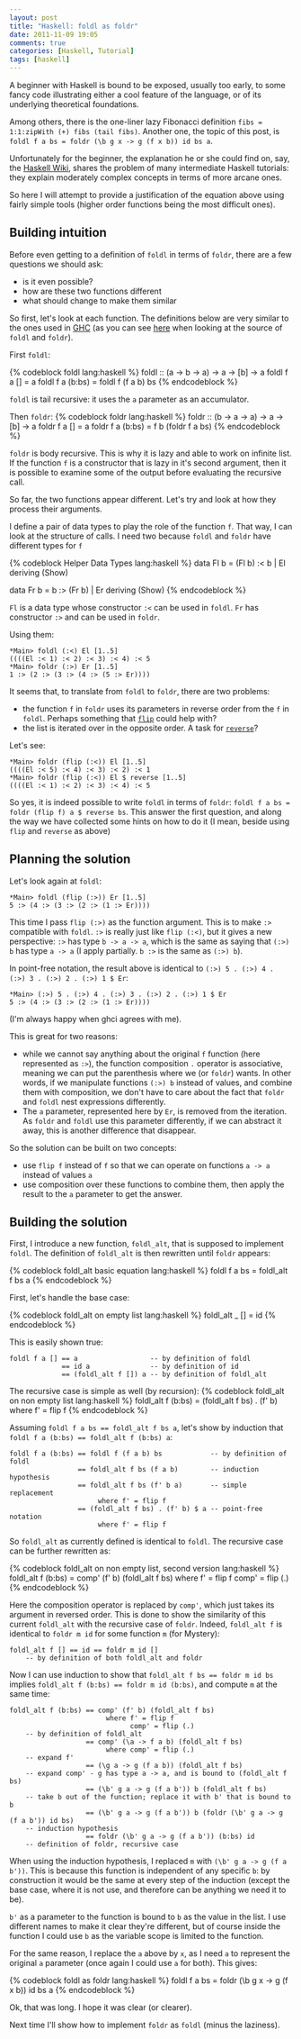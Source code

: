```yaml
---
layout: post
title: "Haskell: foldl as foldr"
date: 2011-11-09 19:05
comments: true
categories: [Haskell, Tutorial]
tags: [haskell]
---
```

A beginner with Haskell is bound to be exposed, usually too early, to some fancy code illustrating either a cool feature of the language, or of its underlying theoretical foundations.

Among others, there is the one-liner lazy Fibonacci definition `fibs = 1:1:zipWith (+) fibs (tail fibs)`. Another one, the topic of this post, is `foldl f a bs = foldr (\b g x -> g (f x b)) id bs a`.
<!--more-->
Unfortunately for the beginner, the explanation he or she could find on, say, the [Haskell Wiki](http://www.haskell.org/haskellwiki/Foldl_as_foldr), shares the problem of many intermediate Haskell tutorials: they explain moderately complex concepts in terms of more arcane ones.

So here I will attempt to provide a justification of the equation above using fairly simple tools (higher order functions being the most difficult ones).

Building intuition
------------------

Before even getting to a definition of `foldl` in terms of `foldr`, there are a few questions we should ask:

 * is it even possible?
 * how are these two functions different
 * what should change to make them similar

So first, let's look at each function. The definitions below are very similar to the ones used in [GHC](http://www.haskell.org/ghc/) (as you can see [here](http://www.haskell.org/ghc/docs/7.2.1/html/libraries/base-4.4.0.0/Data-List.html) when looking at the source of `foldl` and `foldr`).

First `foldl`:

{% codeblock foldl lang:haskell %}
foldl :: (a -> b -> a) -> a -> [b] -> a
foldl f a [] = a
foldl f a (b:bs) = foldl f (f a b) bs
{% endcodeblock %}

`foldl` is tail recursive: it uses the `a` parameter as an accumulator.

Then `foldr`:
{% codeblock foldr lang:haskell %}
foldr :: (b -> a -> a) -> a -> [b] -> a
foldr f a [] = a
foldr f a (b:bs) = f b (foldr f a bs)
{% endcodeblock %}

`foldr` is body recursive. This is why it is lazy and able to work on infinite list. If the function `f` is a constructor that is lazy in it's second argument, then it is possible to examine some of the output before evaluating the recursive call.

So far, the two functions appear different. Let's try and look at how they process their arguments.

I define a pair of data types to play the role of the function `f`. That way, I can look at the structure of calls. I need two because `foldl` and `foldr` have different types for `f`

{% codeblock Helper Data Types lang:haskell %}
data Fl b = (Fl b) :< b | El
  deriving (Show)

data Fr b = b :> (Fr b) | Er
  deriving (Show)
{% endcodeblock %}

`Fl` is a data type whose constructor `:<` can be used in `foldl`. `Fr` has constructor `:>` and can be used in `foldr`.

Using them:

```
*Main> foldl (:<) El [1..5]
((((El :< 1) :< 2) :< 3) :< 4) :< 5
*Main> foldr (:>) Er [1..5]
1 :> (2 :> (3 :> (4 :> (5 :> Er))))
```

It seems that, to translate from `foldl` to `foldr`, there are two problems:

 * the function `f` in `foldr` uses its parameters in reverse order from the `f` in `foldl`. Perhaps something that [`flip`](http://www.haskell.org/ghc/docs/latest/html/libraries/base-4.4.0.0/Prelude.html#v:flip) could help with?
 * the list is iterated over in the opposite order. A task for [`reverse`](http://www.haskell.org/ghc/docs/latest/html/libraries/base-4.4.0.0/Prelude.html#v:reverse)? 

Let's see:

```
*Main> foldr (flip (:<)) El [1..5]
((((El :< 5) :< 4) :< 3) :< 2) :< 1
*Main> foldr (flip (:<)) El $ reverse [1..5]
((((El :< 1) :< 2) :< 3) :< 4) :< 5
```

So yes, it is indeed possible to write `foldl` in terms of `foldr`: `foldl f a bs = foldr (flip f) a $ reverse bs`. This answer the first question, and along the way we have collected some hints on how to do it (I mean, beside using `flip` and `reverse` as above)

Planning the solution
---------------------

Let's look again at `foldl`:

```
*Main> foldl (flip (:>)) Er [1..5]
5 :> (4 :> (3 :> (2 :> (1 :> Er))))
```

This time I pass `flip (:>)` as the function argument. This is to make `:>` compatible with `foldl`. `:>` is really just like `flip (:<)`, but it gives a new perspective: `:>` has type `b -> a -> a`, which is the same as saying that `(:>) b` has type `a -> a` (I apply partially. `b :>` is the same as `(:>) b`). 

In point-free notation, the result above is identical to `(:>) 5 . (:>) 4 . (:>) 3 . (:>) 2 . (:>) 1 $ Er`: 
```
*Main> (:>) 5 . (:>) 4 . (:>) 3 . (:>) 2 . (:>) 1 $ Er
5 :> (4 :> (3 :> (2 :> (1 :> Er))))
```

(I'm always happy when ghci agrees with me).

This is great for two reasons:

 * while we cannot say anything about the original `f` function (here represented as `:>`), the function composition `.` operator is associative, meaning we can put the parenthesis where we (or `foldr`) wants. In other words, if we manipulate functions `(:>) b` instead of values, and combine them with composition, we don't have to care about the fact that `foldr` and `foldl` nest expressions differently. 
 * The `a` parameter, represented here by `Er`, is removed from the iteration. As `foldr` and `foldl` use this parameter differently, if we can abstract it away, this is another difference that disappear.

So the solution can be built on two concepts:

 * use `flip f` instead of `f` so that we can operate on functions `a -> a` instead of values `a`
 * use composition over these functions to combine them, then apply the result to the `a` parameter to get the answer.

Building the solution
---------------------

First, I introduce a new function, `foldl_alt`, that is supposed to implement `foldl`. The definition of `foldl_alt` is then rewritten until `foldr` appears:

{% codeblock foldl_alt basic equation lang:haskell %}
foldl f a bs = foldl_alt f bs a
{% endcodeblock %}

First, let's handle the base case:

{% codeblock foldl_alt on empty list lang:haskell %}
foldl_alt _ [] = id
{% endcodeblock %}

This is easily shown true:
```
foldl f a [] == a                  -- by definition of foldl
             == id a               -- by definition of id
             == (foldl_alt f []) a -- by definition of foldl_alt
```

The recursive case is simple as well (by recursion):
{% codeblock foldl_alt on non empty list lang:haskell %}
foldl_alt f (b:bs) = (foldl_alt f bs) . (f' b)
  where f' = flip f
{% endcodeblock %}

Assuming `foldl f a bs == foldl_alt f bs a`, let's show by induction that `foldl f a (b:bs) == foldl_alt f (b:bs) a`:

```
foldl f a (b:bs) == foldl f (f a b) bs            -- by definition of foldl
                 == foldl_alt f bs (f a b)        -- induction hypothesis
                 == foldl_alt f bs (f' b a)       -- simple replacement
                      where f' = flip f
                 == (foldl_alt f bs) . (f' b) $ a -- point-free notation
                      where f' = flip f
```

So `foldl_alt` as currently defined is identical to `foldl`. The recursive case can be further rewritten as:

{% codeblock foldl_alt on non empty list, second version lang:haskell %}
foldl_alt f (b:bs) = comp' (f' b) (foldl_alt f bs)
  where f'    = flip f
        comp' = flip (.)
{% endcodeblock %}

Here the composition operator is replaced by `comp'`, which just takes its argument in reversed order. This is done to show the similarity of this current `foldl_alt` with the recursive case of `foldr`. Indeed, `foldl_alt f` is identical to `foldr m id` for some function `m` (for Mystery):

```
foldl_alt f [] == id == foldr m id []                            
	-- by definition of both foldl_alt and foldr
```

Now I can use induction to show that `foldl_alt f bs == foldr m id bs` implies `foldl_alt f (b:bs) == foldr m id (b:bs)`, and compute `m` at the same time:

```
foldl_alt f (b:bs) == comp' (f' b) (foldl_alt f bs)              
                        where f' = flip f
                              comp' = flip (.)
	-- by definition of foldl_alt
                   == comp' (\a -> f a b) (foldl_alt f bs)        
                        where comp' = flip (.)
	-- expand f'
                   == (\g a -> g (f a b)) (foldl_alt f bs)       
	-- expand comp' - g has type a -> a, and is bound to (foldl_alt f bs) 
                   == (\b' g a -> g (f a b')) b (foldl_alt f bs) 
	-- take b out of the function; replace it with b' that is bound to b
	               == (\b' g a -> g (f a b')) b (foldr (\b' g a -> g (f a b')) id bs)
	-- induction hypothesis
                   == foldr (\b' g a -> g (f a b')) (b:bs) id    
	-- definition of foldr, recursive case
```

When using the induction hypothesis, I replaced `m` with `(\b' g a -> g (f a b'))`. This is because this function is independent of any specific `b`: by construction it would be the same at every step of the induction (except the base case, where it is not use, and therefore can be anything we need it to be).

`b'` as a parameter to the function is bound to `b` as the value in the list. I use different names to make it clear they're different, but of course inside the function I could use `b` as the variable scope is limited to the function.

For the same reason, I replace the `a` above by `x`, as I need `a` to represent the original `a` parameter (once again I could use `a` for both). This gives:

{% codeblock foldl as foldr lang:haskell %}
foldl f a bs = foldr (\b g x -> g (f x b)) id bs a
{% endcodeblock %}

Ok, that was long. I hope it was clear (or clearer).

Next time I'll show how to implement `foldr` as `foldl` (minus the laziness).